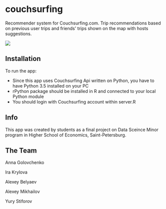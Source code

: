 # couchsurfing

Recommender system for Couchsurfing.com. 
Trip recommendations based on previous user trips and friends' trips shown on the map with hosts suggestions.

![](https://pp.userapi.com/c637827/v637827257/5a57a/o6BqAJortpo.jpg)

## Installation

To run the app:
* Since this app uses Couchsurfing Api written on Python, you have to have Python 3.5 installed on your PC
* rPython package should be installed in R and connected to your local Python module
* You should login with Couchsurfing account within server.R 

## Info

This app was created by students as a final project on Data Sceince Minor program in Higher School of Economics, Saint-Petersburg.


## The Team

Anna Golovchenko

Ira Krylova 

Alexey Belyaev 

Alexey Mikhailov 

Yury Stiforov
